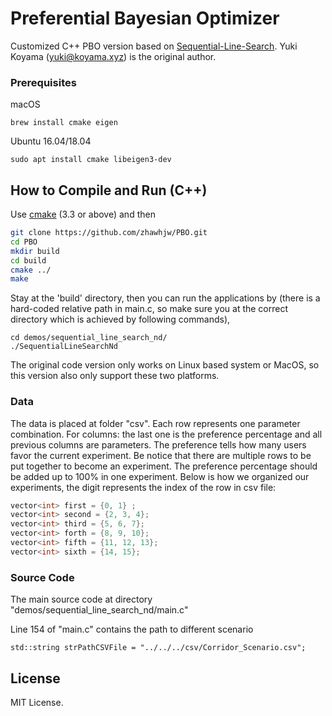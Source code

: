 # Preferential Bayesian Optimizer

Customized C++ PBO version based on [Sequential-Line-Search](https://github.com/yuki-koyama/sequential-line-search). Yuki Koyama (<yuki@koyama.xyz>) is the original author.

### Prerequisites

macOS
```
brew install cmake eigen
```

Ubuntu 16.04/18.04
```
sudo apt install cmake libeigen3-dev
```

## How to Compile and Run (C++)

Use [cmake](https://cmake.org/) (3.3 or above) and then
```bash
git clone https://github.com/zhawhjw/PBO.git
cd PBO
mkdir build
cd build
cmake ../
make
```
Stay at the 'build' directory, then you can run the applications by (there is a hard-coded relative path in main.c, so make sure you at the correct directory which is achieved by following commands),
```
cd demos/sequential_line_search_nd/
./SequentialLineSearchNd
```

The original code version only works on Linux based system or MacOS, so this version also only support these two platforms. 



### Data
The data is placed at folder "csv". Each row represents one parameter combination.
For columns: the last one is the preference percentage and all previous columns are parameters.
The preference tells how many users favor the current experiment. Be notice that there are multiple rows to be put together to become an experiment.
The preference percentage should be added up to 100% in one experiment. Below is how we organized our experiments, the digit represents the index of the row in csv file:
```c++
vector<int> first = {0, 1} ;
vector<int> second = {2, 3, 4};
vector<int> third = {5, 6, 7};
vector<int> forth = {8, 9, 10};
vector<int> fifth = {11, 12, 13};
vector<int> sixth = {14, 15};
```

### Source Code

The main source code at directory "demos/sequential_line_search_nd/main.c"

Line 154 of "main.c" contains the path to different scenario

```
std::string strPathCSVFile = "../../../csv/Corridor_Scenario.csv";
```

## License

MIT License.



